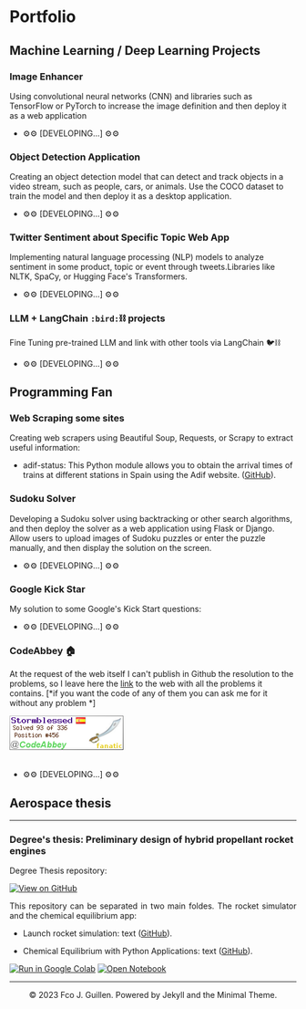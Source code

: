 # <span class="portfolio">Portfolio</span>

## <span class="ml-projects">Machine Learning / Deep Learning Projects</span>


### <span class="img-enh">Image Enhancer </span>
Using convolutional neural networks (CNN) and libraries such as TensorFlow or PyTorch to increase the image definition and then deploy it as a web application

* &#9881;&#9881; [DEVELOPING...] &#9881;&#9881;

### <span class="obj-detc">Object Detection Application </span>

Creating an object detection model that can detect and track objects in a video stream, such as people, cars, or animals. Use the COCO dataset to train the model and then deploy it as a desktop application.

* &#9881;&#9881; [DEVELOPING...] &#9881;&#9881;

###  <span class="tw-sent">Twitter Sentiment about Specific Topic Web App </span>

Implementing natural language processing (NLP) models to analyze sentiment in some product, topic or event through tweets.Libraries like NLTK, SpaCy, or Hugging Face's Transformers.

* &#9881;&#9881; [DEVELOPING...] &#9881;&#9881;

### <span class="llm-lang">LLM + LangChain `:bird:`:chains: projects</span>

Fine Tuning pre-trained LLM and link with other tools via LangChain :bird::chains:

* &#9881;&#9881; [DEVELOPING...] &#9881;&#9881;

## <span class="prog-fan">Programming Fan</span>

### <span class="web-scrap">Web Scraping some sites</span>
Creating web scrapers using Beautiful Soup, Requests, or Scrapy to extract useful information:
* <span class="adif-st">adif-status:</span>
This Python module allows you to obtain the arrival times of trains at different stations in Spain using the Adif website. ([GitHub](https://github.com/fjguillen-96/adif-status)).

### <span class="sud-sol">Sudoku Solver</span> 

Developing a Sudoku solver using backtracking or other search algorithms, and then deploy the solver as a web application using Flask or Django. Allow users to upload images of Sudoku puzzles or enter the puzzle manually, and then display the solution on the screen.

* &#9881;&#9881; [DEVELOPING...] &#9881;&#9881;

### <span class="goog-kick">Google Kick Star</span> 
My solution to some Google's Kick Start questions:

* &#9881;&#9881; [DEVELOPING...] &#9881;&#9881;

### <span class="codeabbey">CodeAbbey :house:</span> 

At the request of the web itself I can't publish in Github the resolution to the problems, so I leave here the [link](https://www.codeabbey.com/index/task_list) to the web with all the problems it contains. [*if you want the code of any of them you can ask me for it without any problem  *]  

<img src="images/codeabbybanner.png"/>
<br><br>


* &#9881;&#9881; [DEVELOPING...] &#9881;&#9881;
## <span class="aero-the">Aerospace thesis</span> 

---
### <span class="deg-the">Degree's thesis: Preliminary design of hybrid propellant rocket engines</span> 

Degree Thesis repository:

[![View on GitHub](https://img.shields.io/badge/GitHub-View_on_GitHub-blue?logo=GitHub)](https://github.com/chriskhanhtran/facebook-detect-food-trends)


<div style="text-align: justify">This repository can be separated in two main foldes. The rocket simulator and the chemical equilibrium app:</div>

* <span class="lau-rock">Launch rocket simulation:</span> 
text ([GitHub](https://github.com/chriskhanhtran/CS224n-NLP-Solutions/tree/master/assignments/)).

* <span class="cea-py">Chemical Equilibrium with Python Applications: </span> 
 text ([GitHub](https://github.com/chriskhanhtran/CS224n-NLP-Assignments/tree/master/assignments/a3)).



[![Run in Google Colab](https://img.shields.io/badge/Colab-Run_in_Google_Colab-blue?logo=Google&logoColor=FDBA18)](https://colab.research.google.com/drive/1f32gj5IYIyFipoINiC8P3DvKat-WWLUK)
[![Open Notebook](https://img.shields.io/badge/Jupyter-Open_Notebook-blue?logo=Jupyter)](projects/detect-food-trends-facebook.html)


---
<center>© 2023 Fco J. Guillen. Powered by Jekyll and the Minimal Theme.</center>
